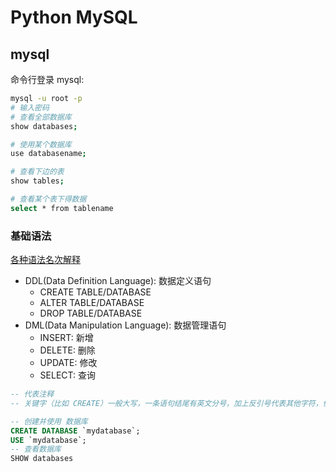 # Python MySQL

## mysql

命令行登录 mysql:

```bash
mysql -u root -p
# 输入密码
# 查看全部数据库
show databases;

# 使用某个数据库
use databasename;

# 查看下边的表
show tables;

# 查看某个表下得数据
select * from tablename
```

### 基础语法

[各种语法名次解释](https://www.cnblogs.com/fan-yuan/p/7879353.html)

- DDL(Data Definition Language): 数据定义语句
  - CREATE TABLE/DATABASE
  - ALTER TABLE/DATABASE
  - DROP TABLE/DATABASE
- DML(Data Manipulation Language): 数据管理语句
  - INSERT: 新增
  - DELETE: 删除
  - UPDATE: 修改
  - SELECT: 查询

```sql
-- 代表注释
-- 关键字（比如 CREATE）一般大写，一条语句结尾有英文分号，加上反引号代表其他字符，例如 id ，加上 反引号就可以和关键字 id 区别了

-- 创建并使用 数据库
CREATE DATABASE `mydatabase`;
USE `mydatabase`;
-- 查看数据库
SHOW databases
```